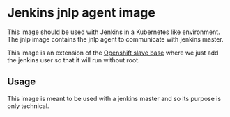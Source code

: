 # Jenkins jnlp agent image

This image should be used with Jenkins in a Kubernetes like environment.
The jnlp image contains the jnlp agent to communicate with jenkins master.

This image is an extension of the [Openshift slave base](https://github.com/openshift/jenkins/tree/master/slave-base) where we just add the jenkins user so that it will run without root.

## Usage

This image is meant to be used with a jenkins master and so its purpose is only technical.